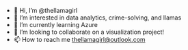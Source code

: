 - 👋 Hi, I’m @thellamagirl
- 👀 I’m interested in data analytics, crime-solving, and llamas 
- 🌱 I’m currently learning Azure
- 💞️ I’m looking to collaborate on a visualization project!
- 📫 How to reach me thellamagirl@outlook.com

<!---
thellamagirl/thellamagirl is a ✨ special ✨ repository because its `README.md` (this file) appears on your GitHub profile.
You can click the Preview link to take a look at your changes.
--->
